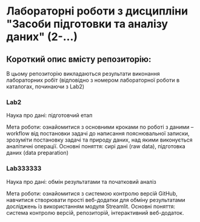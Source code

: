 # **Лабораторні роботи з дисципліни "Засоби підготовки та аналізу даних" (2-...)**

## **Короткий опис вмісту репозиторію:**

В цьому репозиторію викладаються результати виконання лабораторних робіт (відповідно з номером лабораторної роботи в каталогах, починаючи з Lab2)

### **Lab2**

Наука про дані: підготовчий етап

Мета роботи: ознайомитися з основними кроками по роботі з даними – workflow від постановки задачі до написання пояснювальної записки, зрозуміти постановку задачі та природу даних, над якими виконується аналітичні операції.
Основні поняття: сирі дані (raw data), підготовка даних (data preparation)

### **Lab333333**

Наука про дані: обмін результатами та початковий аналіз

Мета роботи: ознайомитися з системою контролю версій GitHub, навчитися створювати прості веб-додатки для обміну результатами досліджень із використанням модуля Streamlit.
Основні поняття: система контролю версій, репозиторій, інтерактивний веб-додаток.
